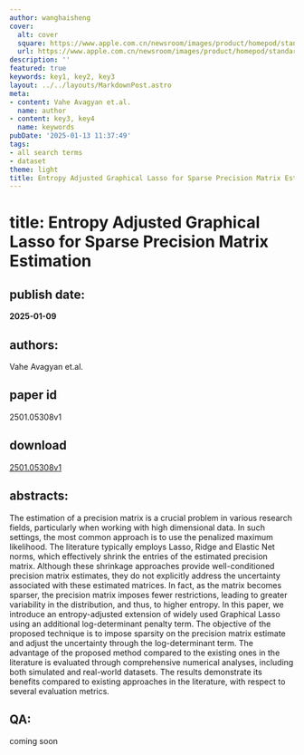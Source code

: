 ```yaml
---
author: wanghaisheng
cover:
  alt: cover
  square: https://www.apple.com.cn/newsroom/images/product/homepod/standard/Apple-HomePod-hero-230118_big.jpg.large_2x.jpg
  url: https://www.apple.com.cn/newsroom/images/product/homepod/standard/Apple-HomePod-hero-230118_big.jpg.large_2x.jpg
description: ''
featured: true
keywords: key1, key2, key3
layout: ../../layouts/MarkdownPost.astro
meta:
- content: Vahe Avagyan et.al.
  name: author
- content: key3, key4
  name: keywords
pubDate: '2025-01-13 11:37:49'
tags:
- all search terms
- dataset
theme: light
title: Entropy Adjusted Graphical Lasso for Sparse Precision Matrix Estimation
---
```


# title: Entropy Adjusted Graphical Lasso for Sparse Precision Matrix Estimation 
## publish date: 
**2025-01-09** 
## authors: 
  Vahe Avagyan et.al. 
## paper id
2501.05308v1
## download
[2501.05308v1](http://arxiv.org/abs/2501.05308v1)
## abstracts:
The estimation of a precision matrix is a crucial problem in various research fields, particularly when working with high dimensional data. In such settings, the most common approach is to use the penalized maximum likelihood. The literature typically employs Lasso, Ridge and Elastic Net norms, which effectively shrink the entries of the estimated precision matrix. Although these shrinkage approaches provide well-conditioned precision matrix estimates, they do not explicitly address the uncertainty associated with these estimated matrices. In fact, as the matrix becomes sparser, the precision matrix imposes fewer restrictions, leading to greater variability in the distribution, and thus, to higher entropy. In this paper, we introduce an entropy-adjusted extension of widely used Graphical Lasso using an additional log-determinant penalty term. The objective of the proposed technique is to impose sparsity on the precision matrix estimate and adjust the uncertainty through the log-determinant term. The advantage of the proposed method compared to the existing ones in the literature is evaluated through comprehensive numerical analyses, including both simulated and real-world datasets. The results demonstrate its benefits compared to existing approaches in the literature, with respect to several evaluation metrics.
## QA:
coming soon
